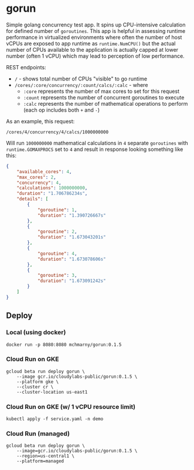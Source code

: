 # gorun

Simple golang concurrency test app. It spins up CPU-intensive calculation for defined number of `goroutines`. This app is helpful in assessing runtime performance in virtualized environments where often the number of host vCPUs are exposed to app runtime as `runtime.NumCPU()` but the actual number of CPUs available to the application is actually capped at lower number (often 1 vCPU) which may lead to perception of low performance.

REST endpoints:

* `/` - shows total number of CPUs "visible" to go runtime
* `/cores/:core/concurrency/:count/calcs/:calc` - where
  * `:core` represents the number of max cores to set for this request
  * `:count` represents the number of concurrent goroutines to execute
  * `:calc` represents the number of mathematical operations to perform (each op includes both `+` and `-`)

As an example, this request:

`/cores/4/concurrency/4/calcs/1000000000`

Will run `1000000000` mathematical calculations in `4` separate `goroutines` with `runtime.GOMAXPROCS` set to `4` and result in response looking something like this:

```json
{
    "available_cores": 4,
    "max_cores": 2,
    "concurrency": 4,
    "calculations": 1000000000,
    "duration": "1.706786234s",
    "details": [
        {
            "goroutine": 1,
            "duration": "1.390726667s"
        },
        {
            "goroutine": 2,
            "duration": "1.673043201s"
        },
        {
            "goroutine": 4,
            "duration": "1.673078606s"
        },
        {
            "goroutine": 3,
            "duration": "1.673091242s"
        }
    ]
}
```

## Deploy

### Local (using docker)

```shell
docker run -p 8080:8080 mchmarny/gorun:0.1.5
```

### Cloud Run on GKE

```shell
gcloud beta run deploy gorun \
    --image gcr.io/cloudylabs-public/gorun:0.1.5 \
    --platform gke \
    --cluster cr \
    --cluster-location us-east1
```

### Cloud Run on GKE (w/ 1 vCPU resource limit)

```shell
kubectl apply -f service.yaml -n demo
```

### Cloud Run (managed)

```shell
gcloud beta run deploy gorun \
	--image=gcr.io/cloudylabs-public/gorun:0.1.5 \
	--region=us-central1 \
    --platform=managed
```



